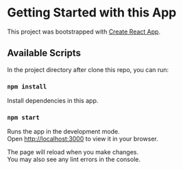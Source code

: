 # Getting Started with this App

This project was bootstrapped with [Create React App](https://github.com/facebook/create-react-app).

## Available Scripts

In the project directory after clone this repo, you can run:

### `npm install`

Install dependencies in this app.

### `npm start`

Runs the app in the development mode.\
Open [http://localhost:3000](http://localhost:3000) to view it in your browser.

The page will reload when you make changes.\
You may also see any lint errors in the console.

